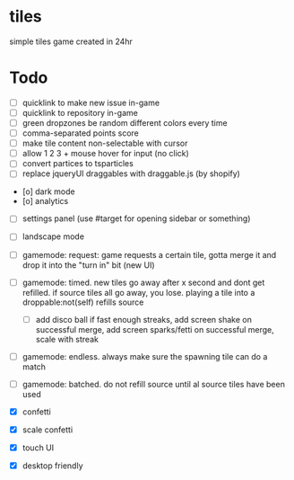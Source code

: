 # tiles
simple tiles game created in 24hr

# Todo
- [ ] quicklink to make new issue in-game
- [ ] quicklink to repository in-game
- [ ] green dropzones be random different colors every time
- [ ] comma-separated points score
- [ ] make tile content non-selectable with cursor
- [ ] allow 1 2 3 + mouse hover for input (no click)
- [ ] convert partices to tsparticles
- [ ] replace jqueryUI draggables with draggable.js (by shopify)
- [o] dark mode
- [o] analytics
- [ ] settings panel (use #target for opening sidebar or something)
- [ ] landscape mode
- [ ] gamemode: request: game requests a certain tile, gotta merge it and drop it into the "turn in" bit (new UI)
- [ ] gamemode: timed. new tiles go away after x second and dont get refilled. if source tiles all go away, you lose. playing a tile into a droppable:not(self) refills source
  - [ ] add disco ball if fast enough streaks, add screen shake on successful merge, add screen sparks/fetti on successful merge, scale with streak   
- [ ] gamemode: endless. always make sure the spawning tile can do a match
- [ ] gamemode: batched. do not refill source until al source tiles have been used

- [x] confetti
- [x] scale confetti
- [x] touch UI
- [x] desktop friendly

